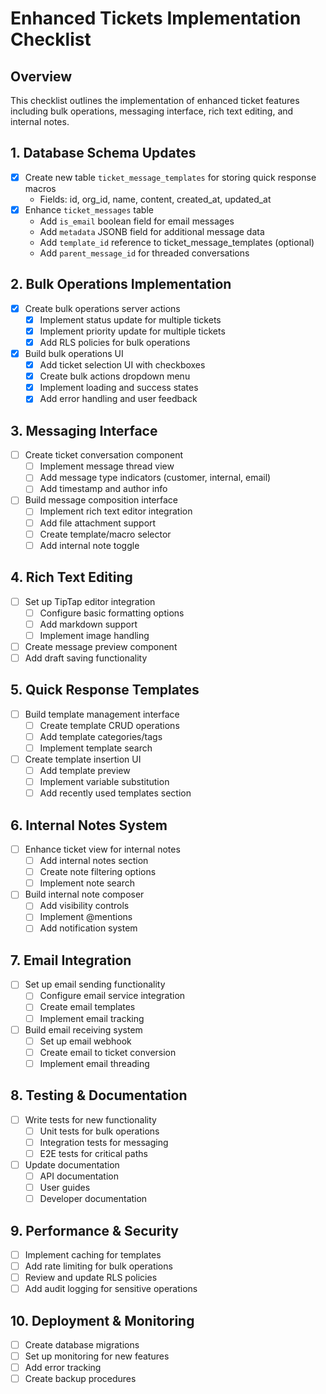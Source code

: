 # Enhanced Tickets Implementation Checklist

## Overview
This checklist outlines the implementation of enhanced ticket features including bulk operations, messaging interface, rich text editing, and internal notes.

## 1. Database Schema Updates
- [x] Create new table `ticket_message_templates` for storing quick response macros
  - Fields: id, org_id, name, content, created_at, updated_at
- [x] Enhance `ticket_messages` table
  - Add `is_email` boolean field for email messages
  - Add `metadata` JSONB field for additional message data
  - Add `template_id` reference to ticket_message_templates (optional)
  - Add `parent_message_id` for threaded conversations

## 2. Bulk Operations Implementation
- [x] Create bulk operations server actions
  - [x] Implement status update for multiple tickets
  - [x] Implement priority update for multiple tickets
  - [x] Add RLS policies for bulk operations
- [x] Build bulk operations UI
  - [x] Add ticket selection UI with checkboxes
  - [x] Create bulk actions dropdown menu
  - [x] Implement loading and success states
  - [x] Add error handling and user feedback

## 3. Messaging Interface
- [ ] Create ticket conversation component
  - [ ] Implement message thread view
  - [ ] Add message type indicators (customer, internal, email)
  - [ ] Add timestamp and author info
- [ ] Build message composition interface
  - [ ] Implement rich text editor integration
  - [ ] Add file attachment support
  - [ ] Create template/macro selector
  - [ ] Add internal note toggle

## 4. Rich Text Editing
- [ ] Set up TipTap editor integration
  - [ ] Configure basic formatting options
  - [ ] Add markdown support
  - [ ] Implement image handling
- [ ] Create message preview component
- [ ] Add draft saving functionality

## 5. Quick Response Templates
- [ ] Build template management interface
  - [ ] Create template CRUD operations
  - [ ] Add template categories/tags
  - [ ] Implement template search
- [ ] Create template insertion UI
  - [ ] Add template preview
  - [ ] Implement variable substitution
  - [ ] Add recently used templates section

## 6. Internal Notes System
- [ ] Enhance ticket view for internal notes
  - [ ] Add internal notes section
  - [ ] Create note filtering options
  - [ ] Implement note search
- [ ] Build internal note composer
  - [ ] Add visibility controls
  - [ ] Implement @mentions
  - [ ] Add notification system

## 7. Email Integration
- [ ] Set up email sending functionality
  - [ ] Configure email service integration
  - [ ] Create email templates
  - [ ] Implement email tracking
- [ ] Build email receiving system
  - [ ] Set up email webhook
  - [ ] Create email to ticket conversion
  - [ ] Implement email threading

## 8. Testing & Documentation
- [ ] Write tests for new functionality
  - [ ] Unit tests for bulk operations
  - [ ] Integration tests for messaging
  - [ ] E2E tests for critical paths
- [ ] Update documentation
  - [ ] API documentation
  - [ ] User guides
  - [ ] Developer documentation

## 9. Performance & Security
- [ ] Implement caching for templates
- [ ] Add rate limiting for bulk operations
- [ ] Review and update RLS policies
- [ ] Add audit logging for sensitive operations

## 10. Deployment & Monitoring
- [ ] Create database migrations
- [ ] Set up monitoring for new features
- [ ] Add error tracking
- [ ] Create backup procedures 
